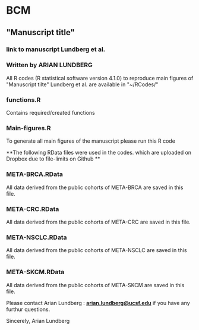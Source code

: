 # BCM

## "Manuscript title" 
### link to manuscript  Lundberg et al.

### Written by ARIAN LUNDBERG 

All R codes (R statistical software version 4.1.0) to reproduce main figures of 
"Manuscript tilte" 
Lundberg et al. are available in "~/RCodes/"

### functions.R
Contains required/created functions

### Main-figures.R
To generate all main figures of the manuscript please run this R code


**The following RData files were used in the codes. which are uploaded on Dropbox due to file-limits on Github **
 
### META-BRCA.RData 
All data derived from the public cohorts of META-BRCA are saved in this file. 

### META-CRC.RData 
All data derived from the public cohorts of META-CRC are saved in this file. 

### META-NSCLC.RData 
All data derived from the public cohorts of META-NSCLC are saved in this file. 

### META-SKCM.RData 
All data derived from the public cohorts of META-SKCM are saved in this file. 


Please contact Arian Lundberg : **arian.lundberg@ucsf.edu** if you have any furthur questions. 

Sincerely,
Arian Lundberg
